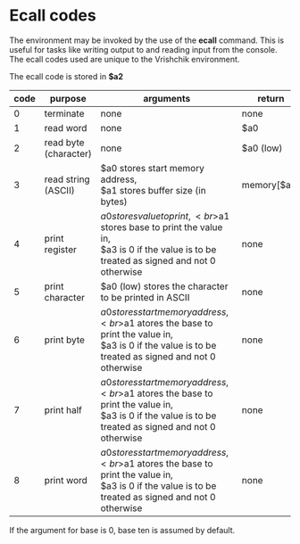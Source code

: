 # Ecall codes
The environment may be invoked by the use of the __ecall__ command. This is useful for tasks like writing output to and reading input from the console.
The ecall codes used are unique to the Vrishchik environment.

The ecall code is stored in __$a2__

| code  | purpose                   | arguments             | return    |   
| ----  | -------                   | --------------------  | ------    |
| 0     | terminate                 | none                  | none      |
| 1     | read word                 | none                  | $a0       |
| 2     | read byte (character)     | none                  | $a0 (low) |
| 3     | read string (ASCII)       | $a0 stores start memory address, <br> $a1 stores buffer size (in bytes) | memory[$a0]
| 4     | print register            | $a0 stores value to print,<br>$a1 stores base to print the value in,<br>$a3 is 0 if the value is to be treated as signed and not 0 otherwise| none |
| 5     | print character           | $a0 (low) stores the character to be printed in ASCII | none |
| 6     | print byte                | $a0 stores start memory address,<br>$a1 atores the base to print the value in,<br>$a3 is 0 if the value is to be treated as signed and not 0 otherwise | none |
| 7     | print half                | $a0 stores start memory address,<br>$a1 atores the base to print the value in,<br>$a3 is 0 if the value is to be treated as signed and not 0 otherwise | none |
| 8     | print word                | $a0 stores start memory address,<br>$a1 atores the base to print the value in,<br>$a3 is 0 if the value is to be treated as signed and not 0 otherwise | none |



If the argument for base is 0, base ten is assumed by default.
